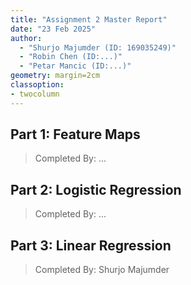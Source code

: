 ```yaml
---
title: "Assignment 2 Master Report"
date: "23 Feb 2025"
author: 
  - "Shurjo Majumder (ID: 169035249)"
  - "Robin Chen (ID:...)"
  - "Petar Mancic (ID:...)"
geometry: margin=2cm
classoption:
- twocolumn
---
```


## Part 1: Feature Maps

> Completed By: ...

## Part 2: Logistic Regression

> Completed By: ...

## Part 3: Linear Regression

> Completed By: Shurjo Majumder


